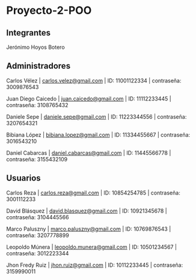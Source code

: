 # Proyecto-2-POO

## Integrantes

Jerónimo Hoyos Botero

## Administradores
Carlos Vélez | carlos.velez@gmail.com | ID: 11001122334 | contraseña: 3009876543

Juan Diego Caicedo | juan.caicedo@gmail.com | ID: 11112233445 | contraseña: 3108765432

Daniele Sepe | daniele.sepe@gmail.com | ID: 11223344556 | contraseña: 3207654321

Bibiana López | bibiana.lopez@gmail.com | ID: 11334455667 | contraseña: 3016543210

Daniel Cabarcas | daniel.cabarcas@gmail.com | ID: 11445566778 | contraseña: 3155432109

## Usuarios
Carlos Reza | carlos.reza@gmail.com | ID: 10854254785 | contraseña: 3001112233

David Blásquez | david.blasquez@gmail.com | ID: 10921345678 | contraseña: 3104445566

Marco Paluszny | marco.paluszny@gmail.com | ID: 10769876543 | contraseña: 3207778899

Leopoldo Múnera | leopoldo.munera@gmail.com | ID: 10501234567 | contraseña: 3012223344

Jhon Fredy Ruiz | jhon.ruiz@gmail.com | ID: 10112233445 | contraseña: 3159990011